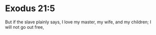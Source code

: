 # Exodus 21:5

But if the slave plainly says, I love my master, my wife, and my children; I will not go out free,
